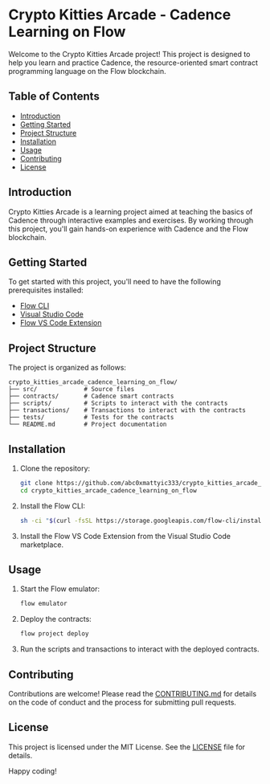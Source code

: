 # Crypto Kitties Arcade - Cadence Learning on Flow

Welcome to the Crypto Kitties Arcade project! This project is designed to help you learn and practice Cadence, the resource-oriented smart contract programming language on the Flow blockchain.

## Table of Contents

- [Introduction](#introduction)
- [Getting Started](#getting-started)
- [Project Structure](#project-structure)
- [Installation](#installation)
- [Usage](#usage)
- [Contributing](#contributing)
- [License](#license)

## Introduction

Crypto Kitties Arcade is a learning project aimed at teaching the basics of Cadence through interactive examples and exercises. By working through this project, you'll gain hands-on experience with Cadence and the Flow blockchain.

## Getting Started

To get started with this project, you'll need to have the following prerequisites installed:

- [Flow CLI](https://docs.onflow.org/flow-cli/install/)
- [Visual Studio Code](https://code.visualstudio.com/)
- [Flow VS Code Extension](https://marketplace.visualstudio.com/items?itemName=onflow.cadence)

## Project Structure

The project is organized as follows:

```plaintext
crypto_kitties_arcade_cadence_learning_on_flow/
├── src/             # Source files
├── contracts/       # Cadence smart contracts
├── scripts/         # Scripts to interact with the contracts
├── transactions/    # Transactions to interact with the contracts
├── tests/           # Tests for the contracts
└── README.md        # Project documentation
```

## Installation

1. Clone the repository:

    ```sh
    git clone https://github.com/abc0xmattyic333/crypto_kitties_arcade_cadence_learning_on_flow.git
    cd crypto_kitties_arcade_cadence_learning_on_flow
    ```

2. Install the Flow CLI:

    ```sh
    sh -ci "$(curl -fsSL https://storage.googleapis.com/flow-cli/install.sh)"
    ```

3. Install the Flow VS Code Extension from the Visual Studio Code marketplace.

## Usage

1. Start the Flow emulator:

    ```sh
    flow emulator
    ```

2. Deploy the contracts:

    ```sh
    flow project deploy
    ```

3. Run the scripts and transactions to interact with the deployed contracts.

## Contributing

Contributions are welcome! Please read the [CONTRIBUTING.md](CONTRIBUTING.md) for details on the code of conduct and the process for submitting pull requests.

## License

This project is licensed under the MIT License. See the [LICENSE](LICENSE) file for details.

Happy coding!
